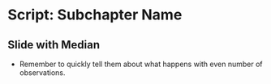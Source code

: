 # Script: Subchapter Name

## Slide with Median

- Remember to quickly tell them about what happens with even number of observations.
